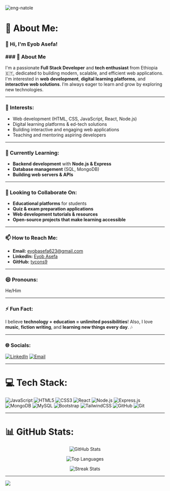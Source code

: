 <p align="left">
  <img src="https://komarev.com/ghpvc/?username=eng-natole&label=Profile%20views&color=0e75b6&style=flat" alt="eng-natole" />
</p>

# 💫 About Me:
### 👋 Hi, I'm Eyob Asefa! <br><br>### 🚀 About Me <br>
I'm a passionate **Full Stack Developer** and **tech enthusiast** from Ethiopia 🇪🇹, dedicated to building modern, scalable, and efficient web applications. I'm interested in **web development**, **digital learning platforms**, and **interactive web solutions**. I’m always eager to learn and grow by exploring new technologies.

---

### 👀 Interests:
- Web development (HTML, CSS, JavaScript, React, Node.js)
- Digital learning platforms & ed-tech solutions
- Building interactive and engaging web applications
- Teaching and mentoring aspiring developers

---

### 🌱 Currently Learning:
- **Backend development** with **Node.js & Express**
- **Database management** (SQL, MongoDB)
- **Building web servers & APIs**

---

### 💞️ Looking to Collaborate On:
- **Educational platforms** for students
- **Quiz & exam preparation applications**
- **Web development tutorials & resources**
- **Open-source projects that make learning accessible**

---

### 📫 How to Reach Me:
- **Email:** eyobasefa623@gmail.com
- **LinkedIn:** [Eyob Asefa](https://www.linkedin.com/in/eyobasefa/)
- **GitHub:** [tycons9](https://github.com/tycons9)

---

### 😄 Pronouns:
He/Him

---

### ⚡ Fun Fact:
I believe **technology + education = unlimited possibilities**! Also, I love **music**, **fiction writing**, and **learning new things every day**. 🎶

---

### 🌐 Socials:
[![LinkedIn](https://img.shields.io/badge/LinkedIn-%230077B5.svg?logo=linkedin&logoColor=white)](https://linkedin.com/in/eyobasefa) 
[![Email](https://img.shields.io/badge/Email-D14836?logo=gmail&logoColor=white)](mailto:eyobasefa623@gmail.com)

---

# 💻 Tech Stack:
![JavaScript](https://img.shields.io/badge/javascript-%23323330.svg?style=for-the-badge&logo=javascript&logoColor=%23F7DF1E)
![HTML5](https://img.shields.io/badge/html5-%23E34F26.svg?style=for-the-badge&logo=html5&logoColor=white)
![CSS3](https://img.shields.io/badge/css3-%23F7DF1E.svg?style=for-the-badge&logo=css3&logoColor=white)
![React](https://img.shields.io/badge/react-%2320232a.svg?style=for-the-badge&logo=react&logoColor=%2361DAFB)
![Node.js](https://img.shields.io/badge/node.js-6DA55F?style=for-the-badge&logo=node.js&logoColor=white)
![Express.js](https://img.shields.io/badge/express.js-%23404d59.svg?style=for-the-badge&logo=express&logoColor=%2361DAFB)
![MongoDB](https://img.shields.io/badge/MongoDB-%234ea94b.svg?style=for-the-badge&logo=mongodb&logoColor=white)
![MySQL](https://img.shields.io/badge/mysql-4479A1.svg?style=for-the-badge&logo=mysql&logoColor=white)
![Bootstrap](https://img.shields.io/badge/bootstrap-%238511FA.svg?style=for-the-badge&logo=bootstrap&logoColor=white)
![TailwindCSS](https://img.shields.io/badge/tailwindcss-%2338B2AC.svg?style=for-the-badge&logo=tailwind-css&logoColor=white)
![GitHub](https://img.shields.io/badge/github-%23121011.svg?style=for-the-badge&logo=github&logoColor=white)
![Git](https://img.shields.io/badge/git-%23F05033.svg?style=for-the-badge&logo=git&logoColor=white)

---

# 📊 GitHub Stats:

<div align="center">
  <!-- GitHub Stats -->
  <img src="https://github-readme-stats.vercel.app/api?username=tycons9&show_icons=true&hide_title=true&count_private=true&theme=dark&hide_border=false" alt="GitHub Stats"><br/>

  <!-- Top Languages -->
  <img src="https://github-readme-stats.vercel.app/api/top-langs/?username=tycons9&theme=dark&hide_border=false&layout=compact" alt="Top Languages"><br/>

  <!-- Streak Stats -->
  <img src="https://nirzak-streak-stats.vercel.app/?user=tycons9&theme=dark&hide_border=false" alt="Streak Stats"><br/>
</div>

---




[![](https://visitcount.itsvg.in/api?id=tycons9&icon=9&color=0)](https://visitcount.itsvg.in)

<!-- Proudly created with GPRM ( https://gprm.itsvg.in ) -->
